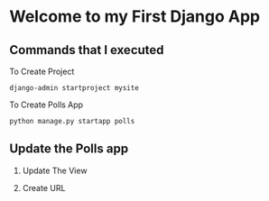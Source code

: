 # Welcome to my First Django App

## Commands that I executed

To Create Project

`django-admin startproject mysite`

To Create Polls App

`python manage.py startapp polls`

## Update the Polls app

1. Update The View

2. Create URL
